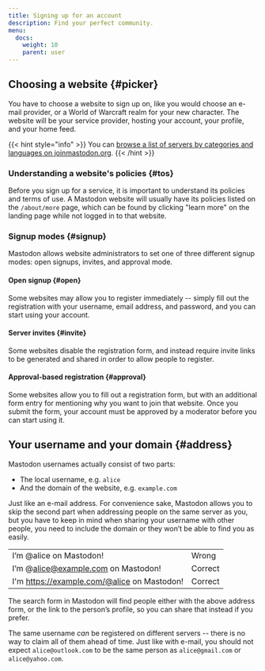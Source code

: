 ```yaml
---
title: Signing up for an account
description: Find your perfect community.
menu:
  docs:
    weight: 10
    parent: user
---
```


## Choosing a website {#picker}

You have to choose a website to sign up on, like you would choose an e-mail provider, or a World of Warcraft realm for your new character. The website will be your service provider, hosting your account, your profile, and your home feed.

{{< hint style="info" >}}
You can [browse a list of servers by categories and languages on joinmastodon.org](https://joinmastodon.org/#getting-started).
{{< /hint >}}

### Understanding a website's policies {#tos}

Before you sign up for a service, it is important to understand its policies and terms of use. A Mastodon website will usually have its policies listed on the `/about/more` page, which can be found by clicking "learn more" on the landing page while not logged in to that website.

### Signup modes {#signup}

Mastodon allows website administrators to set one of three different signup modes: open signups, invites, and approval mode.

#### Open signup {#open}

Some websites may allow you to register immediately -- simply fill out the registration with your username, email address, and password, and you can start using your account.

#### Server invites {#invite}

Some websites disable the registration form, and instead require invite links to be generated and shared in order to allow people to register.

#### Approval-based registration {#approval}

Some websites allow you to fill out a registration form, but with an additional form entry for mentioning why you want to join that website. Once you submit the form, your account must be approved by a moderator before you can start using it.

## Your username and your domain {#address}

Mastodon usernames actually consist of two parts:

* The local username, e.g. `alice`
* And the domain of the website, e.g. `example.com`

Just like an e-mail address. For convenience sake, Mastodon allows you to skip the second part when addressing people on the same server as you, but you have to keep in mind when sharing your username with other people, you need to include the domain or they won’t be able to find you as easily.

|  |  |
| :--- | :--- |
| I’m @alice on Mastodon! | Wrong |
| I’m @alice@example.com on Mastodon! | Correct |
| I'm https://example.com/@alice on Mastodon! | Correct |

The search form in Mastodon will find people either with the above address form, or the link to the person’s profile, so you can share that instead if you prefer.

The same username _can_ be registered on different servers -- there is no way to claim all of them ahead of time. Just like with e-mail, you should not expect `alice@outlook.com` to be the same person as `alice@gmail.com` or `alice@yahoo.com`.



